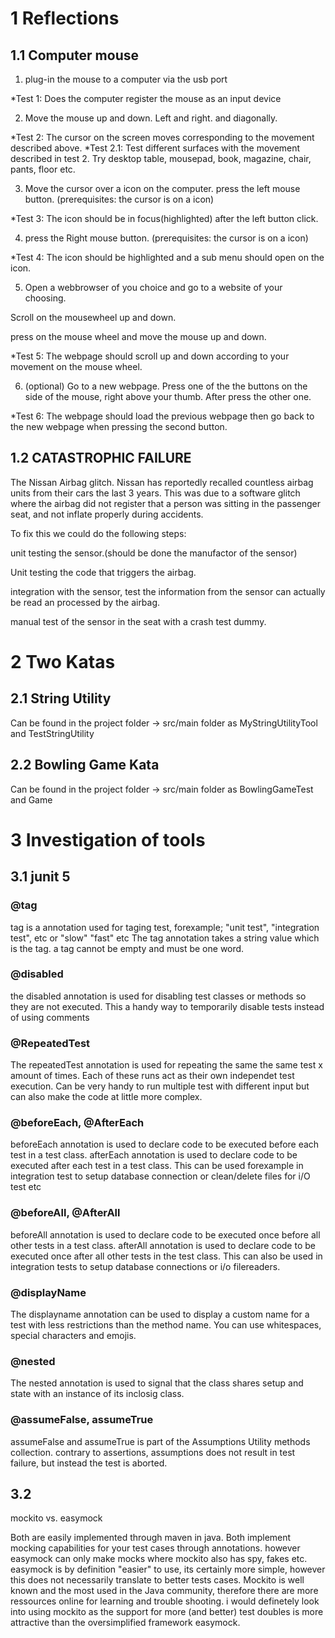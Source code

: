 # 1 Reflections

## 1.1 Computer mouse

1. plug-in the mouse to a computer via the usb port

*Test 1: Does the computer register the mouse as an input device

2. Move the mouse up and down. Left and right. and diagonally.

*Test 2: The cursor on the screen moves corresponding to the movement described above. 
*Test 2.1: Test different surfaces with the movement described in test 2. Try desktop table, mousepad, book, magazine, chair, pants, floor etc.

3. Move the cursor over a icon on the computer. press the left mouse button. (prerequisites: the cursor is on a icon)

*Test 3: The icon should be in focus(highlighted) after the left button click.

4. press the Right mouse button. (prerequisites: the cursor is on a icon)

*Test 4: The icon should be highlighted and a sub menu should open on the icon.

5. Open a webbrowser of you choice and go to a website of your choosing. 

Scroll on the mousewheel up and down. 

press on the mouse wheel and move the mouse up and down.

*Test 5: The webpage should scroll up and down according to your movement on the mouse wheel.

6. (optional) Go to a new webpage. Press one of the the buttons on the side of the mouse, right above your thumb. After press the other one.

*Test 6: The webpage should load the previous webpage then go back to the new webpage when pressing the second button.


## 1.2 CATASTROPHIC FAILURE

The Nissan Airbag glitch.
Nissan has reportedly recalled countless airbag units from their cars the last 3 years.
This was due to a software glitch where the airbag did not register that a person was sitting in the passenger seat, and not inflate properly during accidents.

To fix this we could do the following steps:

unit testing the sensor.(should be done the manufactor of the sensor)

Unit testing the code that triggers the airbag.

integration with the sensor, test the information from the sensor can actually be read an processed by the airbag.

manual test of the sensor in the seat with a crash test dummy.


# 2 Two Katas

## 2.1 String Utility
Can be found in the project folder -> src/main folder as MyStringUtilityTool and TestStringUtility

## 2.2 Bowling Game Kata
Can be found in the project folder -> src/main folder as BowlingGameTest and Game

# 3 Investigation of tools

## 3.1 junit 5

### @tag
tag is a annotation used for taging test, forexample; "unit test", "integration test", etc or "slow" "fast" etc
The tag annotation takes a string value which is the tag. a tag cannot be empty and must be one word.

### @disabled
the disabled annotation is used for disabling test classes or methods so they are not executed. This a handy way to temporarily disable tests instead of using comments

### @RepeatedTest
The repeatedTest annotation is used for repeating the same the same test x amount of times. Each of these runs act as their own independet test execution.
Can be very handy to run multiple test with different input but can also make the code at little more complex.

### @beforeEach, @AfterEach
beforeEach annotation is used to declare code to be executed before each test in a test class.
afterEach annotation is used to declare code to be executed after each test in a test class.
This can be used forexample in integration test to setup database connection or clean/delete files for i/O test etc

### @beforeAll, @AfterAll
beforeAll annotation is used to declare code to be executed once before all other tests in a test class.
afterAll annotation is used to declare code to be executed once after all other tests in the test class.
This can also be used in integration tests to setup database connections or i/o filereaders.

### @displayName
The displayname annotation can be used to display a custom name for a test with less restrictions than the method name. You can use whitespaces, special characters and emojis.

### @nested
The nested annotation is used to signal that the class shares setup and state with an instance of its inclosig class.

### @assumeFalse, assumeTrue
assumeFalse and assumeTrue is part of the Assumptions Utility methods collection.
contrary to assertions, assumptions does not result in test failure, but instead the test is aborted.

## 3.2

mockito vs. easymock

Both are easily implemented through maven in java. Both implement mocking capabilities for your test cases through annotations. 
however easymock can only make mocks where mockito also has spy, fakes etc.
easymock is by definition "easier" to use, its certainly more simple, however this does not necessarily translate to better tests cases.
Mockito is well known and the most used in the Java community, therefore there are more ressources online for learning and trouble shooting.
i would definetely look into using mockito as the support for more (and better) test doubles is more attractive than the oversimplified framework easymock.

